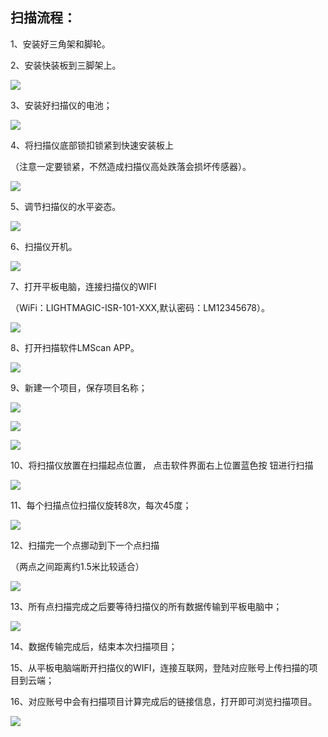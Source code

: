 ## 扫描流程：

1、安装好三角架和脚轮。

2、安装快装板到三脚架上。

![](/assets/矢量智能对象.png)

3、安装好扫描仪的电池；

![](/assets/矢量智能对象-1.png)

4、将扫描仪底部锁扣锁紧到快速安装板上

（注意一定要锁紧，不然造成扫描仪高处跌落会损坏传感器）。

![](/assets/矢量智能对象-2.png)

5、调节扫描仪的水平姿态。

![](/assets/矢量智能对象-3.png)

6、扫描仪开机。

![](/assets/矢量智能对象-4.png)

7、打开平板电脑，连接扫描仪的WIFI

（WiFi：LIGHTMAGIC-ISR-101-XXX,默认密码：LM12345678）。

![](/assets/矢量智能对象-5.png)

8、打开扫描软件LMScan APP。

![](/assets/APP.png)

9、新建一个项目，保存项目名称；

![](/assets/添加1.png)

![](/assets/添加2.png)

![](/assets/TIM图片20190424142946.png)

10、将扫描仪放置在扫描起点位置， 点击软件界面右上位置蓝色按 钮进行扫描

![](/assets/矢量智能对象-6.png)

11、每个扫描点位扫描仪旋转8次，每次45度；

![](/assets/矢量智能对象-7.png)

12、扫描完一个点挪动到下一个点扫描

（两点之间距离约1.5米比较适合）

![](/assets/矢量智能对象-8.png)

13、所有点扫描完成之后要等待扫描仪的所有数据传输到平板电脑中；

![](/assets/矢量智能对象-9.png)

14、数据传输完成后，结束本次扫描项目；

15、从平板电脑端断开扫描仪的WIFI，连接互联网，登陆对应账号上传扫描的项目到云端；

16、对应账号中会有扫描项目计算完成后的链接信息，打开即可浏览扫描项目。

![](/assets/流程.png)

